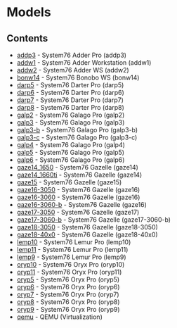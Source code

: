 # Models

## Contents

- [addp3](./addp3) - System76 Adder Pro (addp3)
- [addw1](./addw1) - System76 Adder Workstation (addw1)
- [addw2](./addw2) - System76 Adder WS (addw2)
- [bonw14](./bonw14) - System76 Bonobo WS (bonw14)
- [darp5](./darp5) - System76 Darter Pro (darp5)
- [darp6](./darp6) - System76 Darter Pro (darp6)
- [darp7](./darp7) - System76 Darter Pro (darp7)
- [darp8](./darp8) - System76 Darter Pro (darp8)
- [galp2](./galp2) - System76 Galago Pro (galp2)
- [galp3](./galp3) - System76 Galago Pro (galp3)
- [galp3-b](./galp3-b) - System76 Galago Pro (galp3-b)
- [galp3-c](./galp3-c) - System76 Galago Pro (galp3-c)
- [galp4](./galp4) - System76 Galago Pro (galp4)
- [galp5](./galp5) - System76 Galago Pro (galp5)
- [galp6](./galp6) - System76 Galago Pro (galp6)
- [gaze14_1650](./gaze14_1650) - System76 Gazelle (gaze14)
- [gaze14_1660ti](./gaze14_1660ti) - System76 Gazelle (gaze14)
- [gaze15](./gaze15) - System76 Gazelle (gaze15)
- [gaze16-3050](./gaze16-3050) - System76 Gazelle (gaze16)
- [gaze16-3060](./gaze16-3060) - System76 Gazelle (gaze16)
- [gaze16-3060-b](./gaze16-3060-b) - System76 Gazelle (gaze16)
- [gaze17-3050](./gaze17-3050) - System76 Gazelle (gaze17)
- [gaze17-3060-b](./gaze17-3060-b) - System76 Gazelle (gaze17-3060-b)
- [gaze18-3050](./gaze18-3050) - System76 Gazelle (gaze18-3050)
- [gaze18-40x0](./gaze18-40x0) - System76 Gazelle (gaze18-40x0)
- [lemp10](./lemp10) - System76 Lemur Pro (lemp10)
- [lemp11](./lemp11) - System76 Lemur Pro (lemp11)
- [lemp9](./lemp9) - System76 Lemur Pro (lemp9)
- [oryp10](./oryp10) - System76 Oryx Pro (oryp10)
- [oryp11](./oryp11) - System76 Oryx Pro (oryp11)
- [oryp5](./oryp5) - System76 Oryx Pro (oryp5)
- [oryp6](./oryp6) - System76 Oryx Pro (oryp6)
- [oryp7](./oryp7) - System76 Oryx Pro (oryp7)
- [oryp8](./oryp8) - System76 Oryx Pro (oryp8)
- [oryp9](./oryp9) - System76 Oryx Pro (oryp9)
- [qemu](./qemu) - QEMU (Virtualization)
